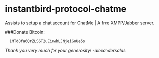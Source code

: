 instantbird-protocol-chatme
===========================

Assists to setup a chat account for ChatMe | A free XMPP/Jabber server.

###Donate Bitcoin:
      
      1MTd8fa6QrZLSST2uEiuwhLJNjeiGoUe5s
      
_Thank you very much for your generosity! -alexandersalas_